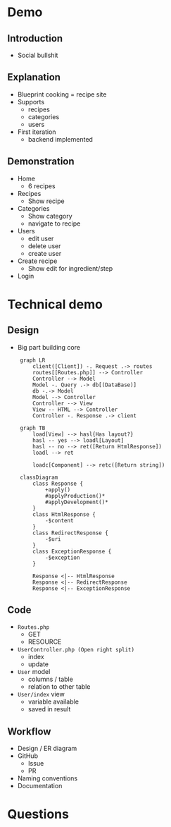 # Demo

## Introduction

- Social bullshit

## Explanation

- Blueprint cooking = recipe site
- Supports
  - recipes
  - categories
  - users
- First iteration
  - backend implemented

## Demonstration

- Home
  - 6 recipes
- Recipes
  - Show recipe
- Categories
  - Show category
  - navigate to recipe
- Users
  - edit user
  - delete user
  - create user
- Create recipe
  - Show edit for ingredient/step
- Login


# Technical demo

## Design

- Big part building core

```mermaid
    graph LR
        client([Client]) -. Request .-> routes
        routes[[Routes.php]] --> Controller
        Controller --> Model
        Model -. Query .-> db[(DataBase)]
        db -.-> Model
        Model --> Controller
        Controller --> View
        View -- HTML --> Controller
        Controller -. Response .-> client
```
```mermaid
    graph TB
        load[View] --> hasl{Has layout?}
        hasl -- yes --> loadl[Layout]
        hasl -- no --> ret([Return HtmlResponse])
        loadl --> ret

        loadc[Component] --> retc([Return string])
```
```mermaid
    classDiagram
        class Response {
            +apply()
            #applyProduction()*
            #applyDevelopment()*
        }
        class HtmlResponse {
            -$content
        }
        class RedirectResponse {
            -$uri
        }
        class ExceptionResponse {
            -$exception
        }

        Response <|-- HtmlResponse
        Response <|-- RedirectResponse
        Response <|-- ExceptionResponse
```
## Code

- `Routes.php`
  - GET
  - RESOURCE 
- `UserController.php (Open right split)`
  - index
  - update
- `User` model
  - columns / table
  - relation to other table
- `User/index` view
  - variable available
  - saved in result

## Workflow

- Design / ER diagram
- GitHub
  - Issue
  - PR
- Naming conventions
- Documentation

# Questions

